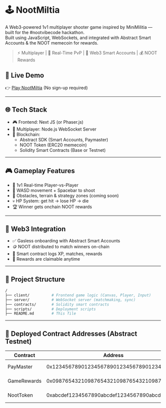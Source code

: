 
# 🕹️ NootMiltia

A Web3-powered 1v1 multiplayer shooter game inspired by MiniMilitia — built for the #nootvibecode hackathon.  
Built using JavaScript, WebSockets, and integrated with Abstract Smart Accounts & the NOOT memecoin for rewards.

> ⚡ Multiplayer | 🔫 Real-Time PvP | 🧠 Web3 Smart Accounts | 💰 NOOT Rewards

## 🚀 Live Demo

👉 [Play NootMiltia](https://your-deployed-game-link.com) (No sign-up required)

---

## 🌐 Tech Stack

- 🎮 Frontend: Next JS (or Phaser.js)
- 🔁 Multiplayer: Node.js WebSocket Server
- 🔗 Blockchain:
  - Abstract SDK (Smart Accounts, Paymaster)
  - NOOT Token (ERC20 memecoin)
  - Solidity Smart Contracts (Base or Testnet)

---

## 🎮 Gameplay Features

- 👤 1v1 Real-time Player-vs-Player
- 🎯 WASD movement + Spacebar to shoot
- 🧱 Obstacles, terrain & strategy zones (coming soon)
- 💀 HP System: get hit → lose HP → die
- 🏆 Winner gets onchain NOOT rewards

---

## 🔗 Web3 Integration

- ✅ Gasless onboarding with Abstract Smart Accounts
- 🪙 NOOT distributed to match winners on-chain
- 📜 Smart contract logs XP, matches, rewards
- 🧾 Rewards are claimable anytime

---

## 📁 Project Structure

```bash
/
├── client/          # Frontend game logic (Canvas, Player, Input)
├── server/          # WebSocket server (matchmaking, sync)
├── contracts/       # Solidity smart contracts
├── scripts/         # Deployment scripts
├── README.md        # This file
```

---

## 🔐 Deployed Contract Addresses (Abstract Testnet)

| Contract | Address | Network |
|----------|---------|---------|
| PayMaster | 0x1234567890123456789012345678901234567890 | Abstract Testnet |
| GameRewards | 0x0987654321098765432109876543210987654321 | Abstract Testnet |
| NootToken | 0xabcdef1234567890abcdef1234567890abcdef12 | Abstract Testnet |

